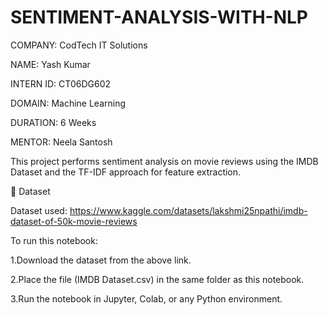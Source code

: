 # SENTIMENT-ANALYSIS-WITH-NLP

COMPANY: CodTech IT Solutions

NAME: Yash Kumar

INTERN ID: CT06DG602

DOMAIN: Machine Learning

DURATION: 6 Weeks

MENTOR: Neela Santosh

This project performs sentiment analysis on movie reviews using the IMDB Dataset and the TF-IDF approach for feature extraction.

📁 Dataset

Dataset used: https://www.kaggle.com/datasets/lakshmi25npathi/imdb-dataset-of-50k-movie-reviews

To run this notebook:

1.Download the dataset from the above link.

2.Place the file (IMDB Dataset.csv) in the same folder as this notebook.

3.Run the notebook in Jupyter, Colab, or any Python environment.
